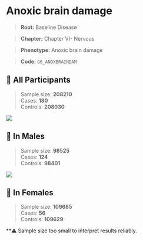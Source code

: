 # Anoxic brain damage

> **Root:** Baseline Disease  

> **Chapter:** Chapter VI- Nervous  

> **Phenotype:** Anoxic brain damage  

> **Code:** `G6_ANOXBRAINDAM`

## 🧪 All Participants  
> Sample size: **208210**  
> Cases: **180**  
> Controls: **208030**
<img src="/Disease/Figures/ALL/Incidence/G6_ANOXBRAINDAM.png"/>
<CsvTable src="/Disease_Data/ALL/Incidence/COX_G6_ANOXBRAINDAM.csv" label="🔍 View full results" />

## 👨 In Males  
> Sample size: **98525**  
> Cases: **124**  
> Controls: **98401**
<img src="/Disease/Figures/Male/Incidence/G6_ANOXBRAINDAM.png"/>
<CsvTable src="/Disease_Data/Male/Incidence/COX_G6_ANOXBRAINDAM.csv" label="🔍 View full results" />

## 👩 In Females  
> Sample size: **109685**  
> Cases: **56**  
> Controls: **109629**

**⚠️ Sample size too small to interpret results reliably.

